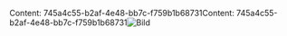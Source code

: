 <span data-ttu-id="6bde2-101">Content: 745a4c55-b2af-4e48-bb7c-f759b1b68731</span><span class="sxs-lookup"><span data-stu-id="6bde2-101">Content: 745a4c55-b2af-4e48-bb7c-f759b1b68731</span></span>![Bild](1eddcf79-3f8b-4ec1-a59d-de71740961ca.png)
